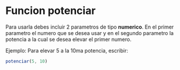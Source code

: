 # Funcion potenciar

Para usarla debes incluir 2 parametros de tipo **numerico**. 
En el primer parametro el numero que se desea usar
y en el segundo parametro la potencia a la cual se desea elevar el primer numero.

Ejemplo: 
Para elevar 5 a la 10ma potencia, escribir:

```js
potenciar(5, 10)
```